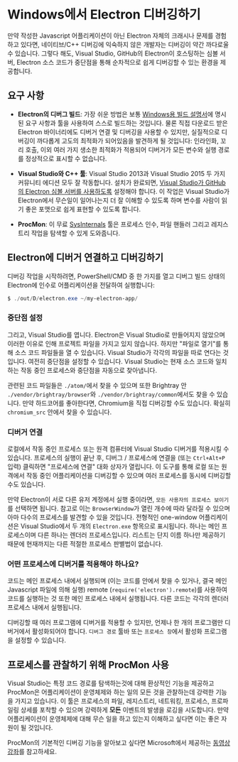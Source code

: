 # Windows에서 Electron 디버깅하기

만약 작성한 Javascript 어플리케이션이 아닌 Electron 자체의 크래시나 문제를 경험하고
있다면, 네이티브/C++ 디버깅에 익숙하지 않은 개발자는 디버깅이 약간 까다로울 수
있습니다. 그렇다 해도, Visual Studio, GitHub의 Electron이 호스팅하는 심볼 서버,
Electron 소스 코드가 중단점을 통해 순차적으로 쉽게 디버깅할 수 있는 환경을 제공합니다.

## 요구 사항

* **Electron의 디버그 빌드**: 가장 쉬운 방법은 보통
  [Windows용 빌드 설명서](build-instructions-windows.md)에 명시된 요구 사항과 툴을
  사용하여 스스로 빌드하는 것입니다. 물론 직접 다운로드 받은 Electron 바이너리에도
  디버거 연결 및 디버깅을 사용할 수 있지만, 실질적으로 디버깅이 까다롭게 고도의
  최적화가 되어있음을 발견하게 될 것입니다: 인라인화, 꼬리 호출, 이외 여러 가지
  생소한 최적화가 적용되어 디버거가 모든 변수와 실행 경로를 정상적으로 표시할 수
  없습니다.

* **Visual Studio와 C++ 툴**: Visual Studio 2013과 Visual Studio 2015 두 가지
  커뮤니티 에디션 모두 잘 작동합니다. 설치가 완료되면,
  [Visual Studio가 GitHub의 Electron 심볼 서버를 사용하도록](setting-up-symbol-server.md)
  설정해야 합니다. 이 작업은 Visual Studio가 Electron에서 무슨일이 일어나는지 더 잘
  이해할 수 있도록 하며 변수를 사람이 읽기 좋은 포맷으로 쉽게 표현할 수 있도록 합니다.

* **ProcMon**: 이 무료 [SysInternals][sys-internals] 툴은 프로세스 인수, 파일
  핸들러 그리고 레지스트리 작업을 탐색할 수 있게 도와줍니다.

## Electron에 디버거 연결하고 디버깅하기

디버깅 작업을 시작하려면, PowerShell/CMD 중 한 가지를 열고 디버그 빌드 상태의
Electron에 인수로 어플리케이션을 전달하여 실행합니다:

```powershell
$ ./out/D/electron.exe ~/my-electron-app/
```

### 중단점 설정

그리고, Visual Studio를 엽니다. Electron은 Visual Studio로 만들어지지 않았으며
이러한 이유로 인해 프로젝트 파일을 가지고 있지 않습니다. 하지만 "파일로 열기"를 통해
소스 코드 파일들을 열 수 있습니다. Visual Studio가 각각의 파일을 따로 연다는 것입니다.
여전히 중단점을 설정할 수 있습니다. Visual Studio는 현재 소스 코드와 일치하는 작동
중인 프로세스와 중단점을 자동으로 찾아냅니다.

관련된 코드 파일들은 `./atom/`에서 찾을 수 있으며 또한 Brightray 안
`./vendor/brightray/browser`와 `./vendor/brightray/common`에서도 찾을 수 있습니다.
만약 하드코어를 좋아한다면, Chromium을 직접 디버깅할 수도 있습니다. 확실히
`chromium_src` 안에서 찾을 수 있습니다.

### 디버거 연결

로컬에서 작동 중인 프로세스 또는 원격 컴퓨터에 Visual Studio 디버거를 적용시킬 수
있습니다. 프로세스의 실행이 끝난 후, 디버그 / 프로세스에 연결을 (또는 `Ctrl+Alt+P`
입력) 클릭하면 "프로세스에 연결" 대화 상자가 열립니다. 이 도구를 통해 로컬 또는
원격에서 작동 중인 어플리케이션을 디버깅할 수 있으며 여러 프로세스를 동시에 디버깅할
수도 있습니다.

만약 Electron이 서로 다른 유저 계정에서 실행 중이라면, `모든 사용자의 프로세스
보이기`를 선택하면 됩니다. 참고로 이는 `BrowserWindow`가 열린 개수에 따라 달라질 수
있으며 아마 다수의 프로세스를 발견할 수 있을 것입니다. 전형적인 one-window
어플리케이션은 Visual Studio에서 두 개의 `Electron.exe` 항목으로 표시됩니다. 하나는
메인 프로세스이며 다른 하나는 렌더러 프로세스입니다. 리스트는 단지 이름 하나만 제공하기
때문에 현재까지는 다른 적절한 프로세스 판별법이 없습니다.

### 어떤 프로세스에 디버거를 적용해야 하나요?

코드는 메인 프로세스 내에서 실행되며 (이는 코드를 안에서 찾을 수 있거나, 결국 메인
Javascript 파일에 의해 실행) remote (`require('electron').remote`)를 사용하여
코드를 실행하는 것 또한 메인 프로세스 내에서 실행됩니다. 다른 코드는 각각의 렌더러
프로세스 내에서 실행됩니다.

디버깅할 때 여러 프로그램에 디버거를 적용할 수 있지만, 언제나 한 개의 프로그램만
디버거에서 활성화되어야 합니다. `디버그 경로` 툴바 또는 `프로세스 창`에서 활성화
프로그램을 설정할 수 있습니다.

## 프로세스를 관찰하기 위해 ProcMon 사용

Visual Studio는 특정 코드 경로를 탐색하는것에 대해 환상적인 기능을 제공하고 ProcMon은
어플리케이션이 운영체제와 하는 일의 모든 것을 관찰하는데 강력한 기능을 가지고 있습니다.
이 툴은 프로세스의 파일, 레지스트리, 네트워킹, 프로세스, 프로파일링 상세를 포착할 수
있으며 강력하게 **모든** 이벤트의 발생을 로깅을 시도합니다. 만약 어플리케이션이
운영체제에 대해 무슨 일을 하고 있는지 이해하고 싶다면 이는 좋은 자원이 될 것입니다.

ProcMon의 기본적인 디버깅 기능을 알아보고 싶다면 Microsoft에서 제공하는
[동영상 강좌][procmon-instructions]를 참고하세요.

[sys-internals]: https://technet.microsoft.com/en-us/sysinternals/processmonitor.aspx
[procmon-instructions]: https://channel9.msdn.com/shows/defrag-tools/defrag-tools-4-process-monitor
